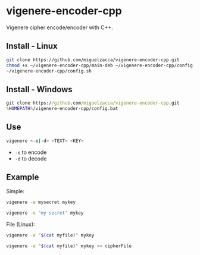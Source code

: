 # vigenere-encoder-cpp

Vigenere cipher encode/encoder with C++.

## Install - Linux

```bash
git clone https://github.com/miguelzacca/vigenere-encoder-cpp.git
chmod +x ~/vigenere-encoder-cpp/main-deb ~/vigenere-encoder-cpp/config.sh
~/vigenere-encoder-cpp/config.sh
```

## Install - Windows

```cmd
git clone https://github.com/miguelzacca/vigenere-encoder-cpp.git
%HOMEPATH%/vigenere-encoder-cpp/config.bat
```

## Use

```bash
vigenere <-e|-d> <TEXT> <KEY>
```

- `-e` to encode
- `-d` to decode

## Example

Simple:

```bash
vigenere -e mysecret mykey
```

```bash
vigenere -e "my secret" mykey
```

File (Linux):

```bash
vigenere -e "$(cat myfile)" mykey
```

```bash
vigenere -e "$(cat myfile)" mykey >> cipherFile
```
